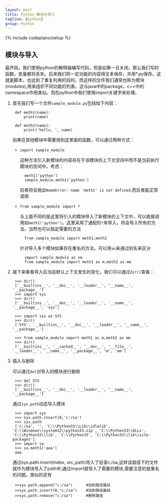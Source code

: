 ```yaml
---
layout: post
title: Python 模块与导入
tagline: [python] 
group: Python
---
```

{% include codepiano/setup %}

## 模块与导入 ##

最开始，我们使用python的解释器编写代码，但是如果一旦关闭，那么我们写的函数，变量都将丢失。后来我们将一定功能的内容用文本保存，并用*.py保存。这就是脚本，也达到了重复利用的目的。而这样的文件我们通常也称为模块(modules),用来组织不同功能的列表。这与java中的package，c++中的namespace作用类似。而在python中我们使用import关键字来处理。



1. 首先我们写一个文件`sample_module.py`包括如下内容：

		def meth1(name):
			print(name)
			
		def meth2(name):
			print('hello, ', name)
		
	如果在其他模块中需要用到这里面的函数，可以通过两种方式：  
	- `import sample_module`
		
		这种方法引入新模块的内容存在于该模块的上下文空间中而不是当前执行模块的空间中，考虑：
		
			meth1('python')
			sample_module.meth1('python')
		
		前者将会抛出`NameError: name 'meth1' is not defined`,而后者能正常调用
	- `from sample_module import *`
	
		与上面不同的是这里将引入的模块导入了新模块的上下文中，可以直接调用如`meth1('python')`。这里采用了通配的`*`来导入，将会导入所有的方法，当然也可以指定需要的方法
	
			from sample_module import meth1,meth2
	
		针对导入多个模块如果存在重名的方法，可以用`as`来通过别名来区分
	
			import sample_module as sm
			from sample_module import meth1 as m,meth2 as mm

2. 接下来看看导入后当前默认上下文发生的变化，我们可以通过`dir()`查看：

		>>> dir()
		['__builtins__', '__doc__', '__loader__', '__name__', '__package__']
		>>> import sys
		>>> dir()
		['__builtins__', '__doc__', '__loader__', '__name__', '__package__', 'sys']
		
		>>> import sys as SYS
		>>> dir()
		['SYS', '__builtins__', '__doc__', '__loader__', '__name__', '__package__']
	
		>>> from sample_module import meth1 as m,meth2 as mm
		>>> dir()
		['__builtins__', '__cached__', '__doc__', '__file__', '__loader__', '__name__', '__package__', 'm', 'mm']

3. 插入与删除
	
	可以通过`del`对导入的模块进行删除
	
		>>> del SYS
		>>> dir()
		['__builtins__', '__doc__', '__loader__', '__name__', '__package__']
		
	通过`sys.path`动态导入模块
	
		>>> import sys
		>>> sys.path.insert(0,'c:/sa')
		>>> sys.path
		['c:/sa', '', 'C:\\Python33\\Lib\\idlelib', 'C:\\Windows\\system32\\python33.zip', 'C:\\Python33\\DLLs', 'C:\\Python33\\lib', 'C:\\Python33', 'C:\\Python33\\lib\\site-packages']
		>>> import sa
		>>> sa.meth1('aaa')
		aaa
	
	通过sys.path.insert(index, src_path)导入了目录c:/sa,这样该路径下的文件就作为模块导入了path中,通过import就导入了需要的模块,需要注意的是重名的问题。类似的还有
	
		>>sys.path.append("c:/sa")  	#加到路径最后
		>>sys.path.insert(0,"c:/sa")  	#加到路径最前
		>>sys.path.remove("c:/sa")  	#删除路径
	
	




	






